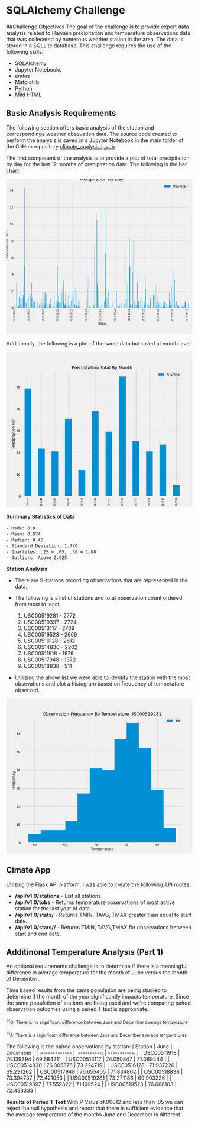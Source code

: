 # SQLAlchemy Challenge

##Challenge Objectives
The goal of the challenge is to provide expert data analysis related to Hawaiin precipitation and temperature observations data that was colleceted by numerous weather station in the area. The data is stored in a SQLLite database.  This challenge requires the use of the following skills:

- SQLAlchemy 
- Jupyter Notebooks
- andas
- Matplotlib
- Python
- Mild HTML

## Basic Analysis Requirements
The following section offers basic analysis of the station and correspondinge weather obsevation data.  The source code created to perform the analysis is saved in a Jupyter Notebook in the main folder of the GitHub repository [climate_analysis.ipynb](https://github.com/mregpala/sqlalchemy-challenge)

The first component of the analysis is to provide a plot of total precipitation by day for the last 12 months of precipitation data.  The following is the bar chart:

![Fig 1.1](Images/precip_by_day.png)

Additionally, the followng is a plot of the same data but rolled at month level:

![Fig 1.2](Images/precip_by_month.png)


**Summary Statistics of Data**

    - Mode: 0.0
    - Mean: 0.974
    - Median: 0.40
    - Standard Deviation: 1.776
    - Quartiles: .25 = .05, .50 = 1.08
    - Outliers: Above 2.625 


**Station Analysis**
- There are 9 stations recording observations that are represented in the data.
- The following is a list of stations and total observation count ordered from most to least.
    1. USC00519281 - 2772
    2. USC00519397 - 2724
    3. USC00513117 - 2709
    4. USC00519523 - 2669
    5. USC00516128 - 2612
    6. USC00514830 - 2202
    7. USC00511918 - 1979
    8. USC00517948 - 1372
    9. USC00518838 -  511

 - Utilizing the above list we were able to identify the station with the most obsevations and plot a histogram based on frequency of temperature observed.

![Fig 1.3](Images/most_active_hist.png)


 ## Cimate App
 Utilzing the Flask API platform, I was able to create the following API routes:
 
 - **/api/v1.0/stations** - List all stations
 - **/api/v1.0/tobs** - Returns temperature observations of most active station for the last year of data. 
 - **/api/v1.0/stats/<start>** - Returns TMIN, TAVG, TMAX greater than equal to start date.
 - **/api/v1.0/stats/<start>/<end>** - Returns TMIN, TAVG,TMAX for observations between start and end date.


## Additinonal Temperature Analysis (Part 1)
An optional requirements challenge is to determine if there is a meaningful difference in average temperature for the month of June versus the month of December.  

Time based results from the same population are being studied to determine if the month of the year significantly impacts temperature. Since the same population of stations are being used and we're comparing paired observation outcomes using a paired T test is appropriate.

H<sub>O: There is no significant difference between June and December average temperature

H<sub>A: There is a significatn difference between Jane and December average temperatures

The following is the paired observations by station:
| Station        | June         | December     |
| :------------- | :----------: | -----------: |
| USC00511918    | 74.139394    | 69.684211    |
| USC00513117    | 74.050847    | 71.069444    |
| USC00514830    | 76.005376    | 73.224719    |
| USC00516128    | 71.937220    | 69.291262    |
| USC00517948    | 76.655405    | 71.834862    |
| USC00518838    | 73.394737    | 72.421053    |
| USC00519281    | 73.271186    | 69.903226    |
| USC00519397    | 77.559322    | 71.109524    |
| USC00519523    | 76.668103    | 72.433333    |

**Results of Paried T Test**
With P-Value of.00012 and less than .05 we can reject the null hypothesis and report that there is sufficient evidence that the average temperature of the months June and December is different.

